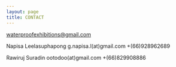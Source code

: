 ```yaml
---
layout: page
title: CONTACT
---
```


waterproofexhibitions@gmail.com

Napisa Leelasuphapong
g.napisa.l(at)gmail.com
+(66)928962689

Rawiruj Suradin
ootodoo(at)gmail.com
+(66)829908886
